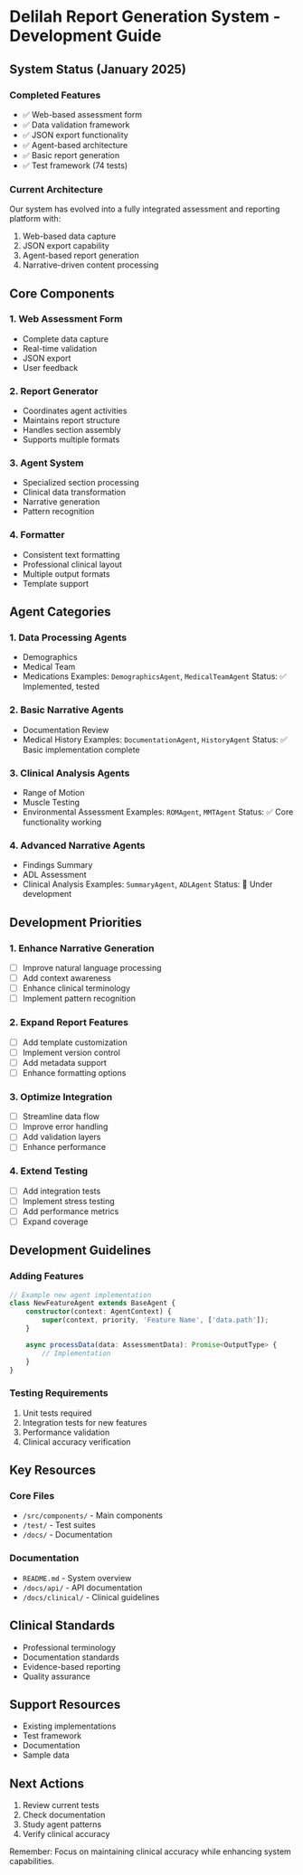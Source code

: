 # Delilah Report Generation System - Development Guide

## System Status (January 2025)

### Completed Features
- ✅ Web-based assessment form
- ✅ Data validation framework
- ✅ JSON export functionality
- ✅ Agent-based architecture
- ✅ Basic report generation
- ✅ Test framework (74 tests)

### Current Architecture
Our system has evolved into a fully integrated assessment and reporting platform with:
1. Web-based data capture
2. JSON export capability
3. Agent-based report generation
4. Narrative-driven content processing

## Core Components

### 1. Web Assessment Form
- Complete data capture
- Real-time validation
- JSON export
- User feedback

### 2. Report Generator
- Coordinates agent activities
- Maintains report structure
- Handles section assembly
- Supports multiple formats

### 3. Agent System
- Specialized section processing
- Clinical data transformation
- Narrative generation
- Pattern recognition

### 4. Formatter
- Consistent text formatting
- Professional clinical layout
- Multiple output formats
- Template support

## Agent Categories

### 1. Data Processing Agents
- Demographics
- Medical Team
- Medications
Examples: `DemographicsAgent`, `MedicalTeamAgent`
Status: ✅ Implemented, tested

### 2. Basic Narrative Agents
- Documentation Review
- Medical History
Examples: `DocumentationAgent`, `HistoryAgent`
Status: ✅ Basic implementation complete

### 3. Clinical Analysis Agents
- Range of Motion
- Muscle Testing
- Environmental Assessment
Examples: `ROMAgent`, `MMTAgent`
Status: ✅ Core functionality working

### 4. Advanced Narrative Agents
- Findings Summary
- ADL Assessment
- Clinical Analysis
Examples: `SummaryAgent`, `ADLAgent`
Status: 🚧 Under development

## Development Priorities

### 1. Enhance Narrative Generation
- [ ] Improve natural language processing
- [ ] Add context awareness
- [ ] Enhance clinical terminology
- [ ] Implement pattern recognition

### 2. Expand Report Features
- [ ] Add template customization
- [ ] Implement version control
- [ ] Add metadata support
- [ ] Enhance formatting options

### 3. Optimize Integration
- [ ] Streamline data flow
- [ ] Improve error handling
- [ ] Add validation layers
- [ ] Enhance performance

### 4. Extend Testing
- [ ] Add integration tests
- [ ] Implement stress testing
- [ ] Add performance metrics
- [ ] Expand coverage

## Development Guidelines

### Adding Features
```typescript
// Example new agent implementation
class NewFeatureAgent extends BaseAgent {
    constructor(context: AgentContext) {
        super(context, priority, 'Feature Name', ['data.path']);
    }

    async processData(data: AssessmentData): Promise<OutputType> {
        // Implementation
    }
}
```

### Testing Requirements
1. Unit tests required
2. Integration tests for new features
3. Performance validation
4. Clinical accuracy verification

## Key Resources

### Core Files
- `/src/components/` - Main components
- `/test/` - Test suites
- `/docs/` - Documentation

### Documentation
- `README.md` - System overview
- `/docs/api/` - API documentation
- `/docs/clinical/` - Clinical guidelines

## Clinical Standards
- Professional terminology
- Documentation standards
- Evidence-based reporting
- Quality assurance

## Support Resources
- Existing implementations
- Test framework
- Documentation
- Sample data

## Next Actions
1. Review current tests
2. Check documentation
3. Study agent patterns
4. Verify clinical accuracy

Remember: Focus on maintaining clinical accuracy while enhancing system capabilities.